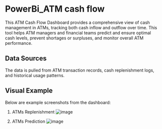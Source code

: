 # PowerBi_ATM cash flow 

This ATM Cash Flow Dashboard provides a comprehensive view of cash management in ATMs, tracking both cash inflow and outflow over time. This tool helps ATM managers and financial teams predict and ensure optimal cash levels, prevent shortages or surpluses, and monitor overall ATM performance.

## Data Sources
The data is pulled from ATM transaction records, cash replenishment logs, and historical usage patterns.

## Visual Example
Below are example screenshots from the dashboard:

1. ATMs Replenishment
![image](https://github.com/user-attachments/assets/165eacbd-29e5-4a07-ba65-5c73c34e692b)

2. ATMs Prediction
![image](https://github.com/user-attachments/assets/159458df-c744-4195-b954-19fc74a4db45)

